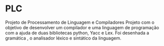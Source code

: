 # PLC
Projeto de Processamento de Linguagem e Compiladores
Projeto com o objetivo de desenvolver um compilador e uma linguagem de programação com a ajuda de duas bibliotecas python, Yacc e Lex.
Foi desenhada a gramática , o analisador léxico e sintático da linguagem.
